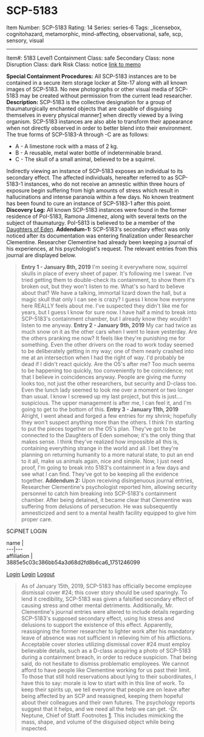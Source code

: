 # SCP-5183
Item Number: SCP-5183
Rating: 14
Series: series-6
Tags: _licensebox, cognitohazard, metamorphic, mind-affecting, observational, safe, scp, sensory, visual

---

Item#: 5183
Level1
Containment Class:
safe
Secondary Class:
none
Disruption Class:
dark
Risk Class:
notice
[link to memo](/classification-committee-memo)  

**Special Containment Procedures:** All SCP-5183 instances are to be contained in a secure item storage locker at Site-17 along with all known images of SCP-5183. No new photographs or other visual media of SCP-5183 may be created without permission from the current lead researcher.
**Description:** SCP-5183 is the collective designation for a group of thaumaturgically enchanted objects that are capable of disguising themselves in every physical manner[1](javascript:;) when directly viewed by a living organism. SCP-5183 instances are also able to transform their appearance when not directly observed in order to better blend into their environment.
The true forms of SCP-5183-A through -C are as follows:
  * A - A limestone rock with a mass of 2 kg.
  * B - A reusable, metal water bottle of indeterminable brand.
  * C - The skull of a small animal, believed to be a squirrel.

Indirectly viewing an instance of SCP-5183 exposes an individual to its secondary effect. The affected individuals, hereafter referred to as SCP-5183-1 instances, who do not receive an amnestic within three hours of exposure begin suffering from high amounts of stress which result in hallucinations and intense paranoia within a few days. No known treatment has been found to cure an instance of SCP-5183-1 after this point.
**Discovery Log:** All known SCP-5183 instances were found in the former residence of PoI-5183, Ramona Jimenez, along with several texts on the subject of thaumaturgy. PoI-5813 is believed to be a member of the [Daughters of Eden](/scp-4971).
**Addendum-1:** SCP-5183's secondary effect was only noticed after its documentation was entering finalization under Researcher Clementine. Researcher Clementine had already been keeping a journal of his experiences, at his psychologist's request. The relevant entries from this journal are displayed below.
> **Entry 1 - January 8th, 2019**
> I'm seeing it everywhere now, squirrel skulls in place of every sheet of paper. It's following me I swear. I've tried getting them to double-check its containment, to show them it's broken out, but they won't listen to me. What's so hard to believe about that? We have a talking, immortal lizard down the hall, but a magic skull that only I can see is crazy?
> I guess I know how everyone here REALLY feels about me. I've suspected they didn't like me for years, but I guess I know for sure now. I have half a mind to break into SCP-5183's containment chamber, but I already know they wouldn't listen to me anyway.
> **Entry 2 - January 9th, 2019**
> My car had twice as much snow on it as the other cars when I went to leave yesterday. Are the others pranking me now? It feels like they're punishing me for something. Even the other drivers on the road to work today seemed to be deliberately getting in my way; one of them nearly crashed into me at an intersection when I had the right of way. I'd probably be dead if I didn't react quickly.
> Are the O5's after me? Too much seems to be happening too quickly, too conveniently to be coincidence; not that I believe in coincidences anyway. People are giving me funny looks too, not just the other researchers, but security and D-class too. Even the lunch lady seemed to look me over a moment or two longer than usual. I know I screwed up my last project, but this is just…. suspicious.
> The upper management is after me, I can feel it, and I'm going to get to the bottom of this.
> **Entry 3 - January 11th, 2019**
> Alright, I went ahead and forged a few entries for my shrink; hopefully they won't suspect anything more than the others. I think I'm starting to put the pieces together on the O5's plan. They've got to be connected to the Daughters of Eden somehow; it's the only thing that makes sense. I think they've realized how impossible all this is, containing everything strange in the world and all. I bet they're planning on returning humanity to a more natural state, to put an end to it all, make us animals again, nice and simple. Now, I just need proof, I'm going to break into 5183's containment in a few days and see what I can find. They've got to be keeping all the evidence together.
**Addendum 2:** Upon receiving disingenuous journal entries, Researcher Clementine's psychologist reported him, allowing security personnel to catch him breaking into SCP-5183's containment chamber. After being detained, it became clear that Clementine was suffering from delusions of persecution. He was subsequently amnesticized and sent to a mental health facility equipped to give him proper care.
  
  
SCiPNET LOGIN  
  

name  |   
---|---  
affiliation  |   
3885e5c03c386bb54a3d68d2fd8b6ca6_1751246099 
  
[Login](btn-false)
[Login](javascript:;)
[Logout](javascript:;)
> As of January 15th, 2019, SCP-5183 has officially become employee dismissal cover #24; this cover story should be used sparingly. To lend it credibility, SCP-5183 was given a falsified secondary effect of causing stress and other mental detriments. Additionally, Mr. Clementine's journal entries were altered to include details regarding SCP-5183's supposed secondary effect, using his stress and delusions to support the existence of this effect. Apparently, reassigning the former researcher to lighter work after his mandatory leave of absence was not sufficient in relieving him of his afflictions.
> Acceptable cover stories utilizing dismissal cover #24 must employ believable details, such as a D-class acquiring a photo of SCP-5183 during a containment breach, in order to reduce suspicion. That being said, do not hesitate to dismiss problematic employees. We cannot afford to have people like Clementine working for us past their limit.
> To those that still hold reservations about lying to their subordinates, I have this to say: morale is low to start with in this line of work. To keep their spirits up, we tell everyone that people are on leave after being affected by an SCP and reassigned, keeping them hopeful about their colleagues and their own futures. The psychology reports suggest that it helps, and we need all the help we can get.
> -Dr. Neptune, Chief of Staff.
Footnotes
[1](javascript:;). This includes mimicking the mass, shape, and volume of the disguised object while being inspected.